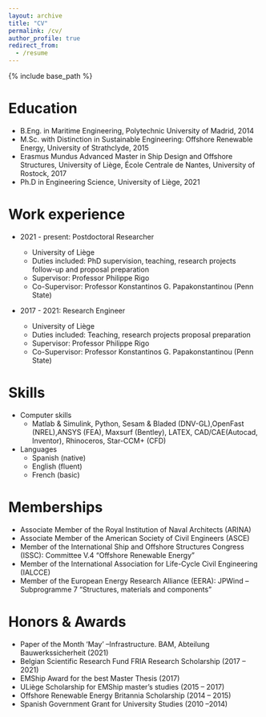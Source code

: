 ```yaml
---
layout: archive
title: "CV"
permalink: /cv/
author_profile: true
redirect_from:
  - /resume
---
```


{% include base_path %}

Education
======
* B.Eng. in Maritime Engineering, Polytechnic University of Madrid, 2014
* M.Sc. with Distinction in Sustainable Engineering: Offshore Renewable Energy, University of Strathclyde, 2015
* Erasmus Mundus Advanced Master in Ship Design and Offshore Structures, University of Liège, École Centrale de Nantes, University of Rostock, 2017
* Ph.D in Engineering Science, University of Liège, 2021

Work experience
======
* 2021 - present: Postdoctoral Researcher
  * University of Liège
  * Duties included: PhD supervision, teaching, research projects follow-up and proposal preparation
  * Supervisor: Professor Philippe Rigo
  * Co-Supervisor: Professor ‪Konstantinos G. Papakonstantinou (Penn State)

* 2017 - 2021: Research Engineer
  * University of Liège
  * Duties included: Teaching, research projects proposal preparation
  * Supervisor: Professor Philippe Rigo
  * Co-Supervisor: Professor ‪Konstantinos G. Papakonstantinou (Penn State)
  
Skills
======
* Computer skills
  * Matlab & Simulink, Python, Sesam & Bladed (DNV-GL),OpenFast (NREL),ANSYS (FEA), Maxsurf (Bentley), LATEX, CAD/CAE(Autocad, Inventor), Rhinoceros, Star-CCM+ (CFD) 
* Languages
  * Spanish (native)
  * English (fluent)
  * French (basic)
  
Memberships
======
 * Associate Member of the Royal Institution of Naval Architects (ARINA)
 * Associate Member of the American Society of Civil Engineers (ASCE) 
 * Member of the International Ship and Offshore Structures Congress (ISSC): Committee V.4 “Offshore Renewable Energy”
 * Member of the International Association for Life-Cycle Civil Engineering (IALCCE)
 * Member of the European Energy Research Alliance (EERA): JPWind – Subprogramme 7 “Structures, materials and components”
  
Honors & Awards
======
 * Paper of the Month ‘May’ –Infrastructure. BAM, Abteilung Bauwerkssicherheit (2021)
 * Belgian Scientific Research Fund FRIA Research Scholarship (2017 – 2021)
 * EMShip Award for the best Master Thesis (2017)
 * ULiège Scholarship for EMShip master’s studies (2015 – 2017)
 * Offshore Renewable Energy Britannia Scholarship (2014 – 2015)
 * Spanish Government Grant for University Studies (2010 –2014)
